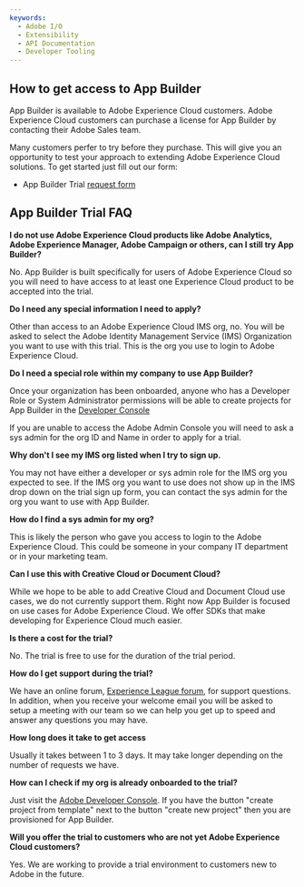 ```yaml
---
keywords:
  - Adobe I/O
  - Extensibility
  - API Documentation
  - Developer Tooling
---
```


## How to get access to App Builder

App Builder is available to Adobe Experience Cloud customers. Adobe Experience Cloud customers can purchase a license for App Builder by contacting their Adobe Sales team.

Many customers perfer to try before they purchase. This will give you an opportunity to test your approach to extending Adobe Experience Cloud solutions. To get started just fill out our form:

- App Builder Trial [request form](https://adobe.ly/appbuilder-trial) 


## App Builder Trial FAQ

**I do not use Adobe Experience Cloud products like Adobe Analytics, Adobe Experience Manager, Adobe Campaign or others, can I still try App Builder?**

No. App Builder is built specifically for users of Adobe Experience Cloud so you will need to have access to at least one Experience Cloud product to be accepted into the trial.

**Do I need any special information I need to apply?**

Other than access to an Adobe Experience Cloud IMS org, no. You will be asked to select the Adobe Identity Management Service (IMS) Organization you want to use with this trial. This is the org you use to login to Adobe Experience Cloud. 

**Do I need a special role within my company to use App Builder?**

Once your organization has been onboarded, anyone who has a Developer Role or System Administrator permissions will be able to create projects for App Builder in the [Developer Console](/console)

If you are unable to access the Adobe Admin Console you will need to ask a sys admin for the org ID and Name in order to apply for a trial.

**Why don't I see my IMS org listed when I try to sign up.**

You may not have either a developer or sys admin role for the IMS org you expected to see. If the IMS org you want to use does not show up in the IMS drop down on the trial sign up form, you can contact the sys admin for the org you want to use with App Builder. 

**How do I find a sys admin for my org?**

This is likely the person who gave you access to login to the Adobe Experience Cloud. This could be someone in your company IT department or in your marketing team.

**Can I use this with Creative Cloud or Document Cloud?**

While we hope to be able to add Creative Cloud and Document Cloud use cases, we do not currently support them. Right now App Builder is focused on use cases for Adobe Experience Cloud. We offer SDKs that make developing for Experience Cloud much easier. 

**Is there a cost for the trial?**

No. The trial is free to use for the duration of the trial period.

**How do I get support during the trial?**

We have an online forum, [Experience League forum](https://adobe.ly/appbuilder-forum), for support questions. In addition, when you receive your welcome email you will be asked to setup a meeting with our team so we can help you get up to speed and answer any questions you may have.

**How long does it take to get access**

Usually it takes between 1 to 3 days. It may take longer depending on the number of requests we have.

**How can I check if my org is already onboarded to the trial?**

Just visit the [Adobe Developer Console](/console). If you have the button "create project from template" next to the button "create new project" then you are provisioned for App Builder. 

**Will you offer the trial to customers who are not yet Adobe Experience Cloud customers?**

Yes. We are working to provide a trial environment to customers new to Adobe in the future. 

